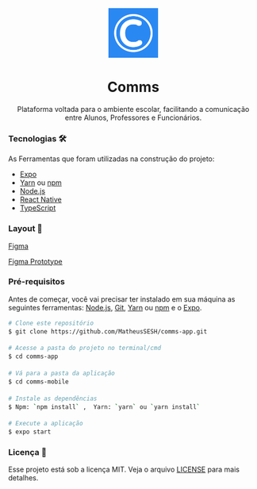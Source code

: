 <div align="center">
    <img  width="100" src="./comms-mobile/assets/icon.png"/>

  <h1>Comms</h1>

Plataforma voltada para o ambiente escolar, facilitando a comunicação entre Alunos, Professores e Funcionários.
</div>

### Tecnologias 🛠 

As Ferramentas que foram utilizadas na construção do projeto:

- [Expo](https://expo.io/)
- [Yarn](https://classic.yarnpkg.com/lang/en/) ou [npm](https://www.npmjs.com/get-npm) 
- [Node.js](https://nodejs.org/en/)
- [React Native](https://reactnative.dev/)
- [TypeScript](https://www.typescriptlang.org/)

### Layout :art:

[Figma](https://www.figma.com/file/d08IgjbxHLGiNtAz8TmkJv/comms-app?node-id=0%3A1)

[Figma Prototype](https://www.figma.com/proto/d08IgjbxHLGiNtAz8TmkJv/comms-app?node-id=31%3A2&scaling=scale-down)

### Pré-requisitos

Antes de começar, você vai precisar ter instalado em sua máquina as seguintes ferramentas:
[Node.js](https://nodejs.org/en/), [Git](https://git-scm.com), [Yarn](https://classic.yarnpkg.com/lang/en/) ou [npm](https://www.npmjs.com/get-npm) e o [Expo](https://expo.io/).


```bash
# Clone este repositório
$ git clone https://github.com/MatheusSESH/comms-app.git

# Acesse a pasta do projeto no terminal/cmd
$ cd comms-app

# Vá para a pasta da aplicação
$ cd comms-mobile

# Instale as dependências
$ Npm: `npm install` ,  Yarn: `yarn` ou `yarn install`
 
# Execute a aplicação
$ expo start
```

### Licença :memo:

Esse projeto está sob a licença MIT. Veja o arquivo [LICENSE](https://github.com/MatheusSESH/comms-app/blob/master/LICENSE) para mais detalhes.
